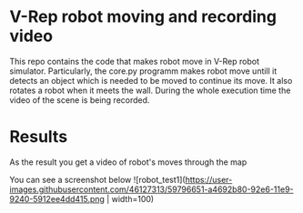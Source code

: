 # V-Rep robot moving and recording video
This repo contains the code that makes robot move in V-Rep robot simulator.
Particularly, the core.py programm makes robot move untill it detects an object which is needed to be moved to continue its move.
It also rotates a robot when it meets the wall. 
During the whole execution time the video of the scene is being recorded.


# Results
As the result you get a video of robot's moves through the map

You can see a screenshot below
![robot_test1](https://user-images.githubusercontent.com/46127313/59796651-a4692b80-92e6-11e9-9240-5912ee4dd415.png | width=100)


